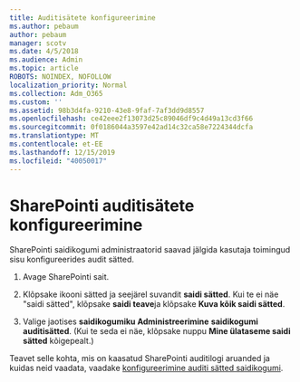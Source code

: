 ```yaml
---
title: Auditisätete konfigureerimine
ms.author: pebaum
author: pebaum
manager: scotv
ms.date: 4/5/2018
ms.audience: Admin
ms.topic: article
ROBOTS: NOINDEX, NOFOLLOW
localization_priority: Normal
ms.collection: Adm_O365
ms.custom: ''
ms.assetid: 98b3d4fa-9210-43e8-9faf-7af3dd9d8557
ms.openlocfilehash: ce42eee2f13073d25c89046df9c4d49a13cd3f66
ms.sourcegitcommit: 0f0186044a3597e42ad14c32ca58e7224344dcfa
ms.translationtype: MT
ms.contentlocale: et-EE
ms.lasthandoff: 12/15/2019
ms.locfileid: "40050017"
---
```

# <a name="configure-sharepoint-audit-settings"></a>SharePointi auditisätete konfigureerimine

SharePointi saidikogumi administraatorid saavad jälgida kasutaja toimingud sisu konfigureerides audit sätted.
  
1. Avage SharePointi sait.
    
2. Klõpsake ikooni sätted ja seejärel suvandit **saidi sätted**. Kui te ei näe "saidi sätted", klõpsake **saidi teave**ja klõpsake **Kuva kõik saidi sätted**.
    
3. Valige jaotises **saidikogumiku Administreerimine** **saidikogumi auditisätted**. (Kui te seda ei näe, klõpsake nuppu **Mine ülataseme saidi sätted** kõigepealt.) 
    
Teavet selle kohta, mis on kaasatud SharePointi auditilogi aruanded ja kuidas neid vaadata, vaadake [konfigureerimine auditi sätted saidikogumi](https://go.microsoft.com/fwlink/?linkid=404050).
  

